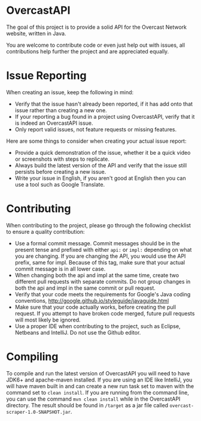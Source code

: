# OvercastAPI

The goal of this project is to provide a solid API for the Overcast Network website, written in Java. 

You are welcome to contribute code or even just help out with issues, all contributions help further the project and are appreciated equally.

# Issue Reporting

When creating an issue, keep the following in mind:

 * Verify that the issue hasn't already been reported, if it has add onto that issue rather than creating a new one.
 * If your reporting a bug found in a project using OvercastAPI, verify that it is indeed an OvercastAPI issue.
 * Only report valid issues, not feature requests or missing features. 

 Here are some things to consider when creating your actual issue report:

 * Provide a quick demonstration of the issue, whether it be a quick video or screenshots with steps to replicate.
 * Always build the latest version of the API and verify that the issue still persists before creating a new issue.
 * Write your issue in English, if you aren't good at English then you can use a tool such as Google Translate.

# Contributing

When contributing to the project, please go through the following checklist to ensure a quality contribution:

* Use a formal commit message. Commit messages should be in the present tense and prefixed with either ```api:``` or ```impl:``` depending on what you are changing. If you are changing the API, you would use the API prefix, same for impl. Because of this tag, make sure that your actual commit message is in all lower case. 
* When changing both the api and impl at the same time, create two different pull requests with separate commits. Do not group changes in both the api and impl in the same commit or pull request.
* Verify that your code meets the requirements for Google's Java coding conventions, http://google.github.io/styleguide/javaguide.html
* Make sure that your code actually works, before creating the pull request. If you attempt to have broken code merged, future pull requests will most likely be ignored.
* Use a proper IDE when contributing to the project, such as Eclipse, Netbeans and IntelliJ. Do not use the Github editor.

# Compiling

To compile and run the latest version of OvercastAPI you will need to have JDK6+ and apache-maven installed. If you are using an IDE like IntelliJ, you will have maven built in and can create a new run task set to maven with the command set to ```clean install```. If you are running from the command line, you can use the command ```mvn clean install``` while in the OvercastAPI directory. The result should be found in ```/target``` as a jar file called ```overcast-scraper-1.0-SNAPSHOT.jar```.